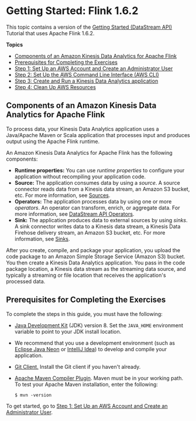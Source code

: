 # Getting Started: Flink 1\.6\.2<a name="earlier-gs-1_6"></a>

This topic contains a version of the [Getting Started \(DataStream API\)](getting-started.md) Tutorial that uses Apache Flink 1\.6\.2\.

**Topics**
+ [Components of an Amazon Kinesis Data Analytics for Apache Flink](#earlier-gs-1_6-components)
+ [Prerequisites for Completing the Exercises](#su-1_6-prerequisites)
+ [Step 1: Set Up an AWS Account and Create an Administrator User](earlier-gs-1_6-setting-up.md)
+ [Step 2: Set Up the AWS Command Line Interface \(AWS CLI\)](su-1_6-awscli.md)
+ [Step 3: Create and Run a Kinesis Data Analytics application](earlier-gs-1_6-exercise.md)
+ [Step 4: Clean Up AWS Resources](earlier-gs-1_6-cleanup.md)

## Components of an Amazon Kinesis Data Analytics for Apache Flink<a name="earlier-gs-1_6-components"></a>

To process data, your Kinesis Data Analytics application uses a Java/Apache Maven or Scala application that processes input and produces output using the Apache Flink runtime\. 

An Amazon Kinesis Data Analytics for Apache Flink has the following components:
+ **Runtime properties:** You can use *runtime properties* to configure your application without recompiling your application code\. 
+ **Source:** The application consumes data by using a *source*\. A source connector reads data from a Kinesis data stream, an Amazon S3 bucket, etc\. For more information, see [Sources](how-sources.md)\.
+ **Operators:** The application processes data by using one or more *operators*\. An operator can transform, enrich, or aggregate data\. For more information, see [DataStream API Operators](how-operators.md)\.
+ **Sink:** The application produces data to external sources by using *sinks*\. A sink connector writes data to a Kinesis data stream, a Kinesis Data Firehose delivery stream, an Amazon S3 bucket, etc\. For more information, see [Sinks](how-sinks.md)\.

After you create, compile, and package your application, you upload the code package to an Amazon Simple Storage Service \(Amazon S3\) bucket\. You then create a Kinesis Data Analytics application\. You pass in the code package location, a Kinesis data stream as the streaming data source, and typically a streaming or file location that receives the application's processed data\.

## Prerequisites for Completing the Exercises<a name="su-1_6-prerequisites"></a>

To complete the steps in this guide, you must have the following:
+ [Java Development Kit](http://www.oracle.com/technetwork/java/javase/downloads/jdk8-downloads-2133151.html) \(JDK\) version 8\. Set the `JAVA_HOME` environment variable to point to your JDK install location\.
+ We recommend that you use a development environment \(such as [Eclipse Java Neon](http://www.eclipse.org/downloads/packages/release/neon/3) or [IntelliJ Idea](https://www.jetbrains.com/idea/)\) to develop and compile your application\.
+ [Git Client\.](https://git-scm.com/book/en/v2/Getting-Started-Installing-Git) Install the Git client if you haven't already\.
+ [Apache Maven Compiler Plugin](https://maven.apache.org/plugins/maven-compiler-plugin/)\. Maven must be in your working path\. To test your Apache Maven installation, enter the following:

  ```
  $ mvn -version
  ```

To get started, go to [Step 1: Set Up an AWS Account and Create an Administrator User](earlier-gs-1_6-setting-up.md)\.